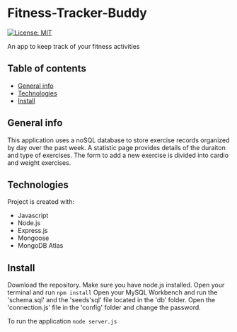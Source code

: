 # Fitness-Tracker-Buddy
[![License: MIT](https://img.shields.io/badge/License-MIT-yellow.svg)](https://opensource.org/licenses/MIT)

An app to keep track of your fitness activities
## Table of contents
* [General info](#general-info)
* [Technologies](#technologies)
* [Install](#install)

## General info
This application uses a noSQL database to store exercise records organized by day over the past week. A statistic page provides details of the duraiton and type of exercises. The form to add a new exercise is divided into cardio and weight exercises. 
	
## Technologies
Project is created with:
* Javascript
* Node.js 
* Express.js
* Mongoose
* MongoDB Atlas

## Install
Download the repository. Make sure you have node.js installed. Open your terminal and run
``` npm install ```
Open your MySQL Workbench and run the 'schema.sql' and the 'seeds'sql' file located in the 'db' folder.
Open the 'connection.js' file in the 'config' folder and change the password. 

To run the application
``` node server.js ```